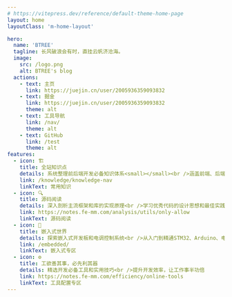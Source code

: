 ```yaml
---
# https://vitepress.dev/reference/default-theme-home-page
layout: home
layoutClass: 'm-home-layout'

hero:
  name: 'BTREE'
  tagline: 长风破浪会有时，直挂云帆济沧海。
  image:
    src: /logo.png
    alt: BTREE's blog
  actions:
    - text: 主页
      link: https://juejin.cn/user/2005936359093832
    - text: 掘金
      link: https://juejin.cn/user/2005936359093832
      theme: alt
    - text: 工具导航
      link: /nav/
      theme: alt
    - text: GitHub
      link: /test
      theme: alt
features:
  - icon: 🏗️
    title: 全站知识点
    details: 系统整理前后端开发必备知识体系<small></small><br />涵盖前端、后端、数据库、网络等核心知识点
    link: /knowledge/knowledge-nav
    linkText: 常用知识
  - icon: 🔍
    title: 源码阅读
    details: 深入剖析主流框架和库的实现原理<br />学习优秀代码的设计思想和最佳实践
    link: https://notes.fe-mm.com/analysis/utils/only-allow
    linkText: 源码阅读
  - icon: 🤖
    title: 嵌入式世界
    details: 探索嵌入式开发板和电调控制系统<br />从入门到精通STM32、Arduino、电机驱动与PID调参
    link: /embedded/
    linkText: 嵌入式专区
  - icon: ⚙️
    title: 工欲善其事，必先利其器
    details: 精选开发必备工具和实用技巧<br />提升开发效率，让工作事半功倍
    link: https://notes.fe-mm.com/efficiency/online-tools
    linkText: 工具配置专区
---
```


<style>
.m-home-layout .image-src:hover {
  transform: translate(-50%, -50%) rotate(666turn);
  transition: transform 59s 1s cubic-bezier(0.3, 0, 0.8, 1);
  filter: blur(5px); /* Adjust the blur radius as needed */
  background-color: rgba(255, 255, 255, 0.5); /* Optional: Add a semi-transparent background */
  backdrop-filter: blur(5px); /* Optional: Add a blur effect to the background */
}
.image-src {
  border-radius: 50%;
}

.m-home-layout .details small {
  opacity: 0.8;
}

.m-home-layout .bottom-small {
  display: block;
  margin-top: 2em;
  text-align: right;
}
</style>
